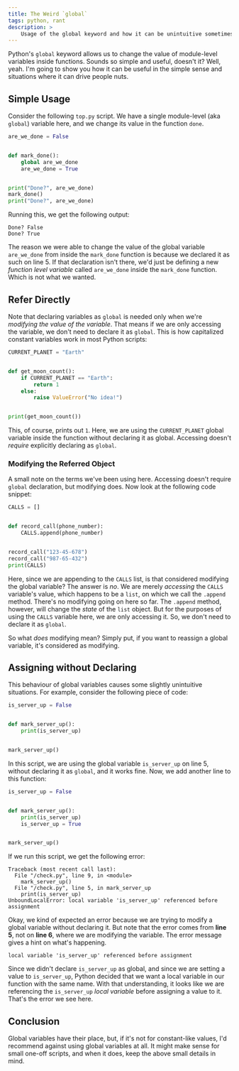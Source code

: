 ```yaml
---
title: The Weird `global`
tags: python, rant
description: >
    Usage of the global keyword and how it can be unintuitive sometimes, with lots of examples and details.
---
```


Python's `global` keyword allows us to change the value of module-level variables inside functions.
Sounds so simple and useful, doesn't it? Well, yeah. I'm going to show you how it can be useful in
the simple sense and situations where it can drive people nuts.

## Simple Usage

Consider the following `top.py` script. We have a single module-level (aka `global`) variable here,
and we change its value in the function `done`.

```python linenos=true filename=top.py
are_we_done = False


def mark_done():
    global are_we_done
    are_we_done = True


print("Done?", are_we_done)
mark_done()
print("Done?", are_we_done)
```

Running this, we get the following output:

    Done? False
    Done? True

The reason we were able to change the value of the global variable `are_we_done` from inside the
`mark_done` function is because we declared it as such on line 5. If that declaration isn't there,
we'd just be defining a new *function level variable* called `are_we_done` inside the `mark_done`
function. Which is not what we wanted.

## Refer Directly

Note that declaring variables as `global` is needed only when we're *modifying the value of the
variable*. That means if we are only accessing the variable, we don't need to declare it as
`global`. This is how capitalized constant variables work in most Python scripts:

```python
CURRENT_PLANET = "Earth"


def get_moon_count():
    if CURRENT_PLANET == "Earth":
        return 1
    else:
        raise ValueError("No idea!")


print(get_moon_count())
```

This, of course, prints out `1`. Here, we are using the `CURRENT_PLANET` global variable inside the
function without declaring it as global. Accessing doesn't *require* explicitly declaring as
`global`.

### Modifying the Referred Object

A small note on the terms we've been using here. Accessing doesn't require `global` declaration, but
modifying does. Now look at the following code snippet:

```python
CALLS = []


def record_call(phone_number):
    CALLS.append(phone_number)


record_call("123-45-678")
record_call("987-65-432")
print(CALLS)
```

Here, since we are appending to the `CALLS` list, is that considered modifying the global variable?
The answer is *no*. We are merely *accessing* the `CALLS` variable's value, which happens to be a
`list`, on which we call the `.append` method. There's no modifying going on here so far. The
`.append` method, however, will change the *state* of the `list` object. But for the purposes of
using the `CALLS` variable here, we are only accessing it. So, we don't need to declare it as
`global`.

So what *does* modifying mean? Simply put, if you want to reassign a global variable, it's
considered as modifying.

## Assigning without Declaring

This behaviour of global variables causes some slightly unintuitive situations. For example,
consider the following piece of code:

```python linenos=true
is_server_up = False


def mark_server_up():
    print(is_server_up)


mark_server_up()
```

In this script, we are using the global variable `is_server_up` on line 5, without declaring it as
`global`, and it works fine. Now, we add another line to this function:

```python linenos=true
is_server_up = False


def mark_server_up():
    print(is_server_up)
    is_server_up = True


mark_server_up()
```

If we run this script, we get the following error:

    Traceback (most recent call last):
      File "/check.py", line 9, in <module>
        mark_server_up()
      File "/check.py", line 5, in mark_server_up
        print(is_server_up)
    UnboundLocalError: local variable 'is_server_up' referenced before assignment

Okay, we kind of expected an error because we are trying to modify a global variable without
declaring it. But note that the error comes from **line 5**, not on **line 6**, where we are
modifying the variable. The error message gives a hint on what's happening.

    local variable 'is_server_up' referenced before assignment

Since we didn't declare `is_server_up` as global, and since we are setting a value to
`is_server_up`, Python decided that we want a local variable in our function with the same name.
With that understanding, it looks like we are referencing the `is_server_up` *local variable* before
assigning a value to it. That's the error we see here.

## Conclusion

Global variables have their place, but, if it's not for constant-like values, I'd recommend against
using global variables at all. It might make sense for small one-off scripts, and when it does, keep
the above small details in mind.
